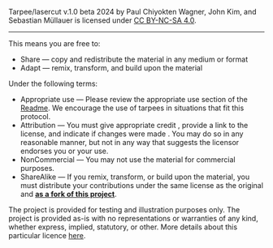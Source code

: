 
Tarpee/lasercut v.1.0 beta 2024 by Paul Chiyokten Wagner, John Kim, and Sebastian Müllauer is licensed under [CC BY-NC-SA 4.0](https://creativecommons.org/licenses/by-nc-sa/4.0/?ref=chooser-v1).
______________
This means you are free to:
* Share — copy and redistribute the material in any medium or format
* Adapt — remix, transform, and build upon the material

Under the following terms:
* Appropriate use — Please review the appropriate use section of the [Readme](https://github.com/usfmedia/tarpee/blob/main/README.md). We encourage the use of tarpees in situations that fit this protocol. 
* Attribution — You must give appropriate credit , provide a link to the license, and indicate if changes were made . You may do so in any reasonable manner, but not in any way that suggests the licensor endorses you or your use.
* NonCommercial — You may not use the material for commercial purposes.
* ShareAlike — If you remix, transform, or build upon the material, you must distribute your contributions under the same license as the original and **[as a fork of this project](https://docs.github.com/en/pull-requests/collaborating-with-pull-requests/working-with-forks/fork-a-repo)**.

The project is provided for testing and illustration purposes only. The project is provided as-is with no representations or warranties of any kind, whether express, implied, statutory, or other. More details about this particular licence [here](https://creativecommons.org/licenses/by-nc-sa/4.0/?ref=chooser-v1).
